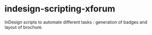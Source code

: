 # indesign-scripting-xforum
InDesign scripts to automate different tasks : generation of badges and layout of brochure.
